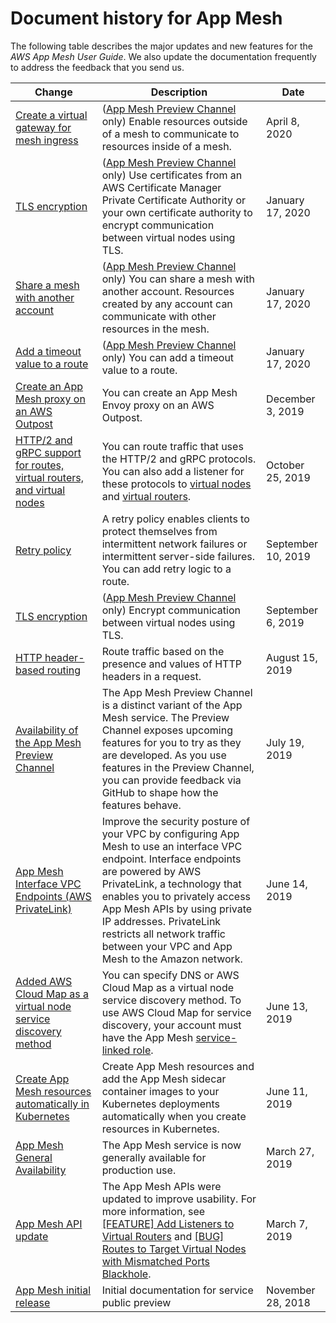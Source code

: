 # Document history for App Mesh<a name="doc-history"></a>

The following table describes the major updates and new features for the *AWS App Mesh User Guide*\. We also update the documentation frequently to address the feedback that you send us\. 

| Change | Description | Date | 
| --- |--- |--- |
| [Create a virtual gateway for mesh ingress](https://docs.aws.amazon.com/app-mesh/latest/userguide/virtual_gateways.html) | \([App Mesh Preview Channel](https://docs.aws.amazon.com/app-mesh/latest/userguide/preview.html) only\) Enable resources outside of a mesh to communicate to resources inside of a mesh\. | April 8, 2020 | 
| [TLS encryption](https://docs.aws.amazon.com/app-mesh/latest/userguide/tls.html) | \([App Mesh Preview Channel](https://docs.aws.amazon.com/app-mesh/latest/userguide/preview.html) only\) Use certificates from an AWS Certificate Manager Private Certificate Authority or your own certificate authority to encrypt communication between virtual nodes using TLS\. | January 17, 2020 | 
| [Share a mesh with another account](https://docs.aws.amazon.com/app-mesh/latest/userguide/sharing.html) | \([App Mesh Preview Channel](https://docs.aws.amazon.com/app-mesh/latest/userguide/preview.html) only\) You can share a mesh with another account\. Resources created by any account can communicate with other resources in the mesh\. | January 17, 2020 | 
| [Add a timeout value to a route](https://docs.aws.amazon.com/app-mesh/latest/userguide/routes.html) | \([App Mesh Preview Channel](https://docs.aws.amazon.com/app-mesh/latest/userguide/preview.html) only\) You can add a timeout value to a route\. | January 17, 2020 | 
| [Create an App Mesh proxy on an AWS Outpost](https://docs.aws.amazon.com/app-mesh/latest/userguide/app-mesh-on-outposts.html) | You can create an App Mesh Envoy proxy on an AWS Outpost\. | December 3, 2019 | 
| [HTTP/2 and gRPC support for routes, virtual routers, and virtual nodes](https://docs.aws.amazon.com/app-mesh/latest/userguide/routes.html) | You can route traffic that uses the HTTP/2 and gRPC protocols\. You can also add a listener for these protocols to [virtual nodes](https://docs.aws.amazon.com/app-mesh/latest/userguide/virtual_nodes) and [virtual routers](https://docs.aws.amazon.com/app-mesh/latest/userguide/virtual_routers)\. | October 25, 2019 | 
| [Retry policy](https://docs.aws.amazon.com/app-mesh/latest/userguide/route-retry-policy.html) | A retry policy enables clients to protect themselves from intermittent network failures or intermittent server\-side failures\. You can add retry logic to a route\. | September 10, 2019 | 
| [TLS encryption](https://docs.aws.amazon.com/app-mesh/latest/userguide/virtual-node-tls.html) | \([App Mesh Preview Channel](https://docs.aws.amazon.com/app-mesh/latest/userguide/preview.html) only\) Encrypt communication between virtual nodes using TLS\. | September 6, 2019 | 
| [HTTP header\-based routing](https://docs.aws.amazon.com/app-mesh/latest/userguide/route-http-headers.html) | Route traffic based on the presence and values of HTTP headers in a request\. | August 15, 2019 | 
| [Availability of the App Mesh Preview Channel](https://docs.aws.amazon.com/app-mesh/latest/userguide/preview.html) | The App Mesh Preview Channel is a distinct variant of the App Mesh service\. The Preview Channel exposes upcoming features for you to try as they are developed\. As you use features in the Preview Channel, you can provide feedback via GitHub to shape how the features behave\. | July 19, 2019 | 
| [App Mesh Interface VPC Endpoints \(AWS PrivateLink\)](https://docs.aws.amazon.com/app-mesh/latest/userguide/vpc-endpoints.html) | Improve the security posture of your VPC by configuring App Mesh to use an interface VPC endpoint\. Interface endpoints are powered by AWS PrivateLink, a technology that enables you to privately access App Mesh APIs by using private IP addresses\. PrivateLink restricts all network traffic between your VPC and App Mesh to the Amazon network\. | June 14, 2019 | 
| [Added AWS Cloud Map as a virtual node service discovery method](https://docs.aws.amazon.com/app-mesh/latest/userguide/virtual_nodes.html) | You can specify DNS or AWS Cloud Map as a virtual node service discovery method\. To use AWS Cloud Map for service discovery, your account must have the App Mesh [service\-linked role](https://docs.aws.amazon.com/app-mesh/latest/userguide/using-service-linked-roles.html)\. | June 13, 2019 | 
| [Create App Mesh resources automatically in Kubernetes](https://docs.aws.amazon.com/app-mesh/latest/userguide/mesh-k8s-integration.html) | Create App Mesh resources and add the App Mesh sidecar container images to your Kubernetes deployments automatically when you create resources in Kubernetes\. | June 11, 2019 | 
| [App Mesh General Availability](#doc-history) | The App Mesh service is now generally available for production use\. | March 27, 2019 | 
| [App Mesh API update](#doc-history) | The App Mesh APIs were updated to improve usability\. For more information, see [\[FEATURE\] Add Listeners to Virtual Routers](https://github.com/awslabs/aws-app-mesh-examples/issues/94) and [\[BUG\] Routes to Target Virtual Nodes with Mismatched Ports Blackhole](https://github.com/awslabs/aws-app-mesh-examples/issues/93)\. | March 7, 2019 | 
| [App Mesh initial release](#doc-history) | Initial documentation for service public preview | November 28, 2018 | 